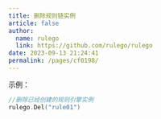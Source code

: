 ```yaml
---
title: 删除规则链实例
article: false
author: 
  name: rulego
  link: https://github.com/rulego/rulego
date: 2023-09-13 21:24:41
permalink: /pages/cf0198/
---
```


示例：
```go
//删除已经创建的规则引擎实例
rulego.Del("rule01")
```
